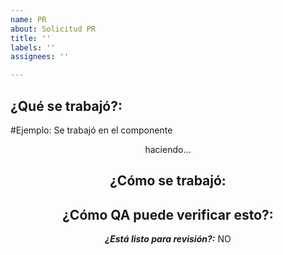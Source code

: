 ```yaml
---
name: PR
about: Solicitud PR
title: ''
labels: ''
assignees: ''

---
```


## ¿Qué se trabajó?:

#Ejemplo: Se trabajó en el componente <Header /> haciendo...

## ¿Cómo se trabajó:

<!--
Algo que describa de forma precisa cómo se implementó o trabajó para que la revisión sea más rápida
-->

## ¿Cómo QA puede verificar esto?:

<!--
Agregue pantallazos si es Frontend o App, comandos si es Backend, instrucciones o cualquier cosa
que sirva para que se pueda verificar y así facilitar la revisión y aprobación.

Ejemplos:
* Paso a paso de como verificar
* Pantallazos mostrando diferencias o demás mostrando el resultado
* Describir la URL para verificar el trabajo
-->

***¿Está listo para revisión?:*** NO
